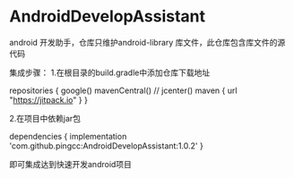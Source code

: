 # AndroidDevelopAssistant
android 开发助手，仓库只维护android-library
库文件，此仓库包含库文件的源代码

集成步骤：
1.在根目录的build.gradle中添加仓库下载地址

  repositories {
        google()
	mavenCentral()
//        jcenter()
        maven { url "https://jitpack.io" }
    }
    
    
2.在项目中依赖jar包
   
   dependencies {
	        implementation 'com.github.pingcc:AndroidDevelopAssistant:1.0.2'
	        }
	
  即可集成达到快速开发android项目
